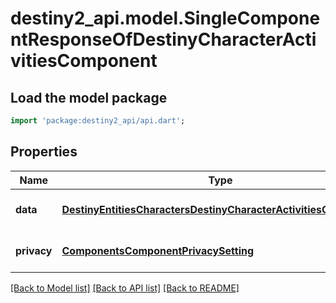# destiny2_api.model.SingleComponentResponseOfDestinyCharacterActivitiesComponent

## Load the model package
```dart
import 'package:destiny2_api/api.dart';
```

## Properties
Name | Type | Description | Notes
------------ | ------------- | ------------- | -------------
**data** | [**DestinyEntitiesCharactersDestinyCharacterActivitiesComponent**](DestinyEntitiesCharactersDestinyCharacterActivitiesComponent.md) |  | [optional] [default to null]
**privacy** | [**ComponentsComponentPrivacySetting**](ComponentsComponentPrivacySetting.md) |  | [optional] [default to null]

[[Back to Model list]](../README.md#documentation-for-models) [[Back to API list]](../README.md#documentation-for-api-endpoints) [[Back to README]](../README.md)


